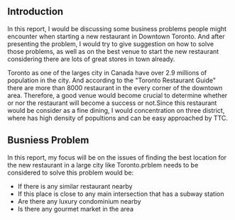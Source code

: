 
## Introduction



In this report, I would be discussing some business problems people might encounter when starting a new restaurant in Downtown Toronto. And after presenting the problem, I would try to give suggestion on how to solve those problems, as well as on the best venue to start the new restaurant considering there are lots of great stores in town already.

Toronto as one of the larges city in Canada have over 2.9 millions of population in the city. And according to the "Toronto Restaurant Guide" there are more than 8000 restaurant in the every corner of the downtown area. Therefore, a good venue would become crucial to determine whether or nor the restaurant will become a success or not.Since this restaurant would be consider as a fine dining, I would concentration on three district, where has high density of popultions and can be easy approached by TTC.

## Busniess Problem

In this report, my focus will be on the issues of finding the best location for the new restaurant in a large city like Toronto.prblem needs to be considered to solve this problem would be:
- If there is any similar restaurant nearby
- If this place is close to any main intersection that has a subway station
- Are there any luxury condominium nearby
- Is there any gourmet market in the area


```python

```
